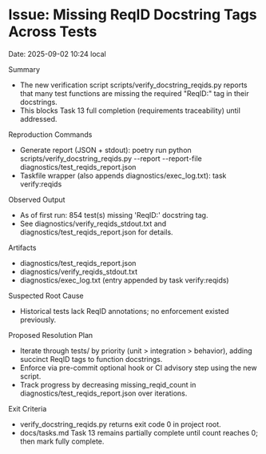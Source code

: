 # Issue: Missing ReqID Docstring Tags Across Tests

Date: 2025-09-02 10:24 local

Summary
- The new verification script scripts/verify_docstring_reqids.py reports that many test functions are missing the required "ReqID:" tag in their docstrings.
- This blocks Task 13 full completion (requirements traceability) until addressed.

Reproduction Commands
- Generate report (JSON + stdout):
  poetry run python scripts/verify_docstring_reqids.py --report --report-file diagnostics/test_reqids_report.json
- Taskfile wrapper (also appends diagnostics/exec_log.txt):
  task verify:reqids

Observed Output
- As of first run: 854 test(s) missing 'ReqID:' docstring tag.
- See diagnostics/verify_reqids_stdout.txt and diagnostics/test_reqids_report.json for details.

Artifacts
- diagnostics/test_reqids_report.json
- diagnostics/verify_reqids_stdout.txt
- diagnostics/exec_log.txt (entry appended by task verify:reqids)

Suspected Root Cause
- Historical tests lack ReqID annotations; no enforcement existed previously.

Proposed Resolution Plan
- Iterate through tests/ by priority (unit > integration > behavior), adding succinct ReqID tags to function docstrings.
- Enforce via pre-commit optional hook or CI advisory step using the new script.
- Track progress by decreasing missing_reqid_count in diagnostics/test_reqids_report.json over iterations.

Exit Criteria
- verify_docstring_reqids.py returns exit code 0 in project root.
- docs/tasks.md Task 13 remains partially complete until count reaches 0; then mark fully complete.
